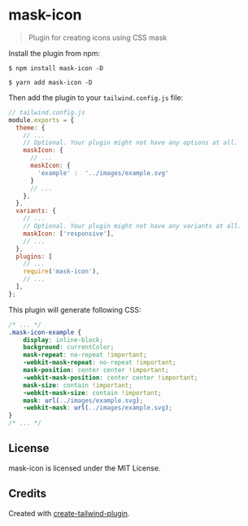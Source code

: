 # mask-icon

> Plugin for creating icons using CSS mask

Install the plugin from npm:

```
$ npm install mask-icon -D
```

```
$ yarn add mask-icon -D
```

Then add the plugin to your `tailwind.config.js` file:

```js
// tailwind.config.js
module.exports = {
  theme: {
    // ...
    // Optional. Your plugin might not have any options at all.
    maskIcon: {
      // ...
      maskIcon: {
        'example' :  '../images/example.svg'
      }
      // ...
    },
  },
  variants: {
    // ...
    // Optional. Your plugin might not have any variants at all.
    maskIcon: ['responsive'],
    // ...
  },
  plugins: [
    // ...
    require('mask-icon'),
    // ...
  ],
};
```

This plugin will generate following CSS:

```css
/* ... */
.mask-icon-example {
    display: inline-block;
    background: currentColor;
    mask-repeat: no-repeat !important;
    -webkit-mask-repeat: no-repeat !important;
    mask-position: center center !important;
    -webkit-mask-position: center center !important;
    mask-size: contain !important;
    -webkit-mask-size: contain !important;
    mask: url(../images/example.svg);
    -webkit-mask: url(../images/example.svg);
}
/* ... */
```

## License

mask-icon is licensed under the MIT License.

## Credits

Created with [create-tailwind-plugin](https://github.com/Landish/create-tailwind-plugin).
